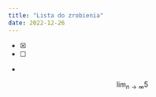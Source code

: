 ```yaml
---
title: "Lista do zrobienia"
date: 2022-12-26
---
```


- [x] 
- [  ] 
- 



<style>
input:disabled:checked{
filter: invert(55%) sepia(75%) saturate(2122%) hue-rotate(80deg) brightness(115%) contrast(126%);
}
</style>

$$
\lim_{ n \to \infty } 5
$$


